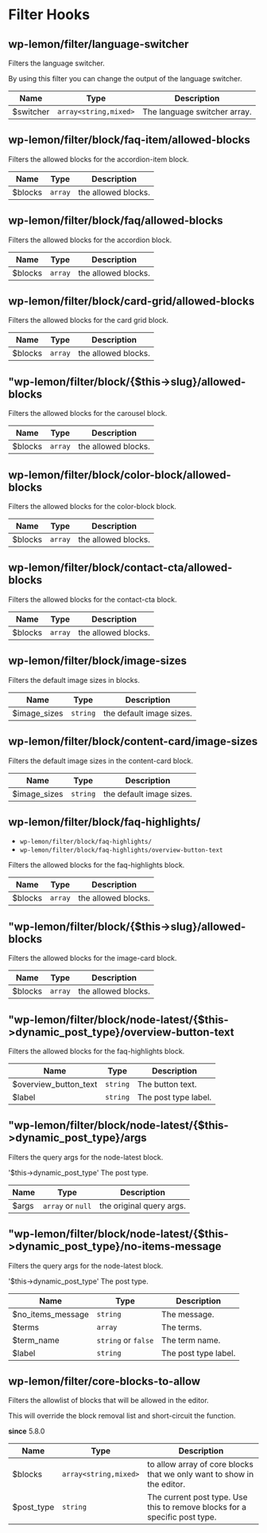 # Filter Hooks

## wp-lemon/filter/language-switcher

Filters the language switcher.

By using this filter you can change the output of the language switcher.

| Name | Type | Description |
| --- | --- | --- |
| $switcher | `array<string,mixed>` | The language switcher array. |

## wp-lemon/filter/block/faq-item/allowed-blocks

Filters the allowed blocks for the accordion-item block.

| Name | Type | Description |
| --- | --- | --- |
| $blocks | `array` | the allowed blocks. |

## wp-lemon/filter/block/faq/allowed-blocks

Filters the allowed blocks for the accordion block.

| Name | Type | Description |
| --- | --- | --- |
| $blocks | `array` | the allowed blocks. |

## wp-lemon/filter/block/card-grid/allowed-blocks

Filters the allowed blocks for the card grid block.

| Name | Type | Description |
| --- | --- | --- |
| $blocks | `array` | the allowed blocks. |

## "wp-lemon/filter/block/{$this->slug}/allowed-blocks

Filters the allowed blocks for the carousel block.

| Name | Type | Description |
| --- | --- | --- |
| $blocks | `array` | the allowed blocks. |

## wp-lemon/filter/block/color-block/allowed-blocks

Filters the allowed blocks for the color-block block.

| Name | Type | Description |
| --- | --- | --- |
| $blocks | `array` | the allowed blocks. |

## wp-lemon/filter/block/contact-cta/allowed-blocks

Filters the allowed blocks for the contact-cta block.

| Name | Type | Description |
| --- | --- | --- |
| $blocks | `array` | the allowed blocks. |

## wp-lemon/filter/block/image-sizes

Filters the default image sizes in blocks.

| Name | Type | Description |
| --- | --- | --- |
| $image_sizes | `string` | the default image sizes. |

## wp-lemon/filter/block/content-card/image-sizes

Filters the default image sizes in the content-card block.

| Name | Type | Description |
| --- | --- | --- |
| $image_sizes | `string` | the default image sizes. |

## wp-lemon/filter/block/faq-highlights/

- `wp-lemon/filter/block/faq-highlights/`
- `wp-lemon/filter/block/faq-highlights/overview-button-text`

Filters the allowed blocks for the faq-highlights block.

| Name | Type | Description |
| --- | --- | --- |
| $blocks | `array` | the allowed blocks. |

## "wp-lemon/filter/block/{$this->slug}/allowed-blocks

Filters the allowed blocks for the image-card block.

| Name | Type | Description |
| --- | --- | --- |
| $blocks | `array` | the allowed blocks. |

## "wp-lemon/filter/block/node-latest/{$this->dynamic\_post\_type}/overview-button-text

Filters the allowed blocks for the faq-highlights block.

| Name | Type | Description |
| --- | --- | --- |
| $overview_button_text | `string` | The button text. |
| $label | `string` | The post type label. |

## "wp-lemon/filter/block/node-latest/{$this->dynamic\_post\_type}/args

Filters the query args for the node-latest block.

'$this->dynamic_post_type' The post type.

| Name | Type | Description |
| --- | --- | --- |
| $args | `array` or `null` | the original query args. |

## "wp-lemon/filter/block/node-latest/{$this->dynamic\_post\_type}/no-items-message

Filters the query args for the node-latest block.

'$this->dynamic_post_type' The post type.

| Name | Type | Description |
| --- | --- | --- |
| $no_items_message | `string` | The message. |
| $terms | `array` | The terms. |
| $term_name | `string` or `false` | The term name. |
| $label | `string` | The post type label. |

## wp-lemon/filter/core-blocks-to-allow

Filters the allowlist of blocks that will be allowed in the editor.

This will override the block removal list and short-circuit the function.

**since** 5.8.0

| Name | Type | Description |
| --- | --- | --- |
| $blocks | `array<string,mixed>` | to allow array of core blocks that we only want to show in the editor. |
| $post_type | `string` | The current post type. Use this to remove blocks for a specific post type. |

